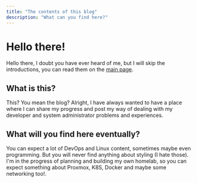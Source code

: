 ```yaml
---
title: "The contents of this blog"
description: "What can you find here?"
---
```


# Hello there!

Hello there, I doubt you have ever heard of me, but I will skip the introductions, you can read them on the [main page](/).

## What is this?

This? You mean the blog? Alright, I have always wanted to have a place where I can share my progress and post my way of dealing with my developer and system administrator problems and experiences.

## What will you find here eventually?

You can expect a lot of DevOps and Linux content, sometimes maybe even programming. But you will never find anything about styling (I hate those). I'm in the progress of planning and building my own homelab, so you can expect something about Proxmox, K8S, Docker and maybe some networking too!.
